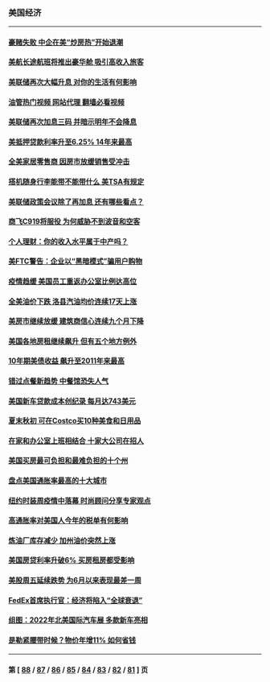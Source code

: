 ### 美国经济
---
#### [豪赌失败 中企在美“炒房热”开始退潮](../../pages/ncid1078158/n13829886.md?09221245) 
#### [美航长途航班将推出豪华舱 吸引高收入旅客](../../pages/ncid1078158/n13829885.md?09221245) 
#### [美联储再次大幅升息 对你的生活有何影响](../../pages/ncid1078158/n13829901.md?09221245) 
#### [油管热门视频 网站代理 翻墙必看视频](http://209.222.30.114:81/youtube.html?09221245)
#### [美联储再次加息三码 并暗示明年不会降息](../../pages/ncid1078158/n13829849.md?09221245) 
#### [美抵押贷款利率升至6.25% 14年来最高](../../pages/ncid1078158/n13829753.md?09221245) 
#### [全美家居零售商 因房市放缓销售受冲击](../../pages/ncid1078158/n13829392.md?09221245) 
#### [搭机随身行李能带不能带什么 美TSA有规定](../../pages/ncid1078158/n13829221.md?09221245) 
#### [美联储政策会议除了再加息 还有哪些看点？](../../pages/ncid1078158/n13829225.md?09221245) 
#### [商飞C919将服役 为何威胁不到波音和空客](../../pages/ncid1078158/n13829235.md?09221245) 
#### [个人理财：你的收入水平属于中产吗？](../../pages/ncid1078158/n13828955.md?09221245) 
#### [美FTC警告：企业以“黑暗模式”骗用户购物](../../pages/ncid1078158/n13828597.md?09221245) 
#### [疫情趋缓 美国员工重返办公室比例达高位](../../pages/ncid1078158/n13828548.md?09221245) 
#### [全美油价下跌 洛县汽油均价连续17天上涨](../../pages/ncid1078158/n13828585.md?09221245) 
#### [美房市继续放缓 建筑商信心连续九个月下降](../../pages/ncid1078158/n13828456.md?09221245) 
#### [美国各地房租继续飙升 但有五个地方例外](../../pages/ncid1078158/n13828487.md?09221245) 
#### [10年期美债收益 飙升至2011年来最高](../../pages/ncid1078158/n13828540.md?09221245) 
#### [错过点餐新趋势 中餐馆恐失人气](../../pages/ncid1078158/n13828552.md?09221245) 
#### [美国新车贷款成本创纪录 每月达743美元](../../pages/ncid1078158/n13827951.md?09221245) 
#### [夏末秋初 可在Costco买10种美食和日用品](../../pages/ncid1078158/n13822910.md?09221245) 
#### [在家和办公室上班相结合 十家大公司在招人](../../pages/ncid1078158/n13826252.md?09221245) 
#### [美国买房最可负担和最难负担的十个州](../../pages/ncid1078158/n13826858.md?09221245) 
#### [盘点美国通胀率最高的十大城市](../../pages/ncid1078158/n13827386.md?09221245) 
#### [纽约时装周疫情中落幕 时尚顾问分享专家观点](../../pages/ncid1078158/n13827034.md?09221245) 
#### [高通胀率对美国人今年的税单有何影响](../../pages/ncid1078158/n13826890.md?09221245) 
#### [炼油厂库存减少 加州油价突然上涨](../../pages/ncid1078158/n13826948.md?09221245) 
#### [美国房贷利率升破6% 买房租房都受影响](../../pages/ncid1078158/n13826942.md?09221245) 
#### [美股周五延续跌势 为6月以来表现最差一周](../../pages/ncid1078158/n13826880.md?09221245) 
#### [FedEx首席执行官：经济将陷入“全球衰退”](../../pages/ncid1078158/n13826861.md?09221245) 
#### [组图：2022年北美国际汽车展 多款新车亮相](../../pages/ncid1078158/n13826448.md?09221245) 
#### [是勒紧腰带时候？物价年增11% 如何省钱](../../pages/ncid1078158/n13826061.md?09221245) 

---
#### 第 [ [88](./88.md?09221245) / [87](./87.md?09221245) / [86](./86.md?09221245) / [85](./85.md?09221245) / [84](./84.md?09221245) / [83](./83.md?09221245) / [82](./82.md?09221245) / [81](./81.md?09221245) ] 页
